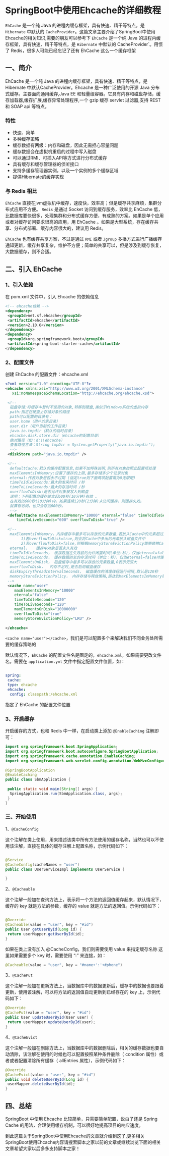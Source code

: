 # SpringBoot中使用Ehcache的详细教程

`EhCache` 是一个纯 Java 的进程内缓存框架，具有快速、精干等特点，是 `Hibernate` 中默认的 `CacheProvider`。这篇文章主要介绍了SpringBoot中使用Ehcache的相关知识,需要的朋友可以参考下
`EhCache` 是一个纯 Java 的进程内缓存框架，具有快速、精干等特点，是 `Hibernate` 中默认的 CacheProvider`。用惯了 Redis，很多人可能已经忘记了还有 EhCache 这么一个缓存框架

## 一、简介

EhCache 是一个纯 Java 的进程内缓存框架，具有快速、精干等特点，是 Hibernate 中默认CacheProvider。Ehcache 是一种广泛使用的开源 Java 分布式缓存。主要面向通用缓存,Java EE 和轻量级容器。它具有内存和磁盘存储，缓存加载器,缓存扩展,缓存异常处理程序,一个 gzip 缓存 servlet 过滤器,支持 REST 和 SOAP api 等特点。

### 特性

+ 快速、简单
+ 多种缓存策略
+ 缓存数据有两级：内存和磁盘，因此无需担心容量问题
+ 缓存数据会在虚拟机重启的过程中写入磁盘
+ 可以通过RMI、可插入API等方式进行分布式缓存
+ 具有缓存和缓存管理器的侦听接口
+ 支持多缓存管理器实例，以及一个实例的多个缓存区域
+ 提供Hibernate的缓存实现

### 与 Redis 相比

`EhCache` 直接在jvm虚拟机中缓存，速度快，效率高；但是缓存共享麻烦，集群分布式应用不方便。
`Redis` 是通过 Socket 访问到缓存服务，效率比 EhCache 低，比数据库要快很多，处理集群和分布式缓存方便，有成熟的方案。如果是单个应用或者对缓存访问要求很高的应用，用 EhCache 。如果是大型系统，存在缓存共享、分布式部署、缓存内容很大的，建议用 Redis。

`EhCache` 也有缓存共享方案，不过是通过 `RMI` 或者 `Jgroup` 多播方式进行广播缓存通知更新，缓存共享复杂，维护不方便；简单的共享可以，但是涉及到缓存恢复，大数据缓存，则不合适。

## 二、引入 EhCache

### 1、引入依赖

在 pom.xml 文件中，引入 Ehcache 的依赖信息

```xml
<!-- ehcache依赖 -->
<dependency>
 <groupId>net.sf.ehcache</groupId>
 <artifactId>ehcache</artifactId>
 <version>2.10.6</version>
</dependency>
<dependency>
 <groupId>org.springframework.boot</groupId>
 <artifactId>spring-boot-starter-cache</artifactId>
</dependency>

```

### 2、配置文件

创建 EhCache 的配置文件：ehcache.xml

```xml
<?xml version="1.0" encoding="UTF-8"?>
<ehcache xmlns:xsi="http://www.w3.org/2001/XMLSchema-instance"
   xsi:noNamespaceSchemaLocation="http://ehcache.org/ehcache.xsd">
 
 <!--
  磁盘存储:将缓存中暂时不使用的对象,转移到硬盘,类似于Windows系统的虚拟内存
  path:指定在硬盘上存储对象的路径
  path可以配置的目录有：
  user.home（用户的家目录）
  user.dir（用户当前的工作目录）
  java.io.tmpdir（默认的临时目录）
  ehcache.disk.store.dir（ehcache的配置目录）
  绝对路径（如：d:\\ehcache）
  查看路径方法：String tmpDir = System.getProperty("java.io.tmpdir");
  -->
 <diskStore path="java.io.tmpdir" />
 
 <!--
  defaultCache:默认的缓存配置信息,如果不加特殊说明,则所有对象按照此配置项处理
  maxElementsInMemory:设置了缓存的上限,最多存储多少个记录对象
  eternal:代表对象是否永不过期 (指定true则下面两项配置需为0无限期)
  timeToIdleSeconds:最大的发呆时间 /秒
  timeToLiveSeconds:最大的存活时间 /秒
  overflowToDisk:是否允许对象被写入到磁盘
  说明：下列配置自缓存建立起600秒(10分钟)有效 。
  在有效的600秒(10分钟)内，如果连续120秒(2分钟)未访问缓存，则缓存失效。
  就算有访问，也只会存活600秒。
  -->
 <defaultCache maxElementsInMemory="10000" eternal="false" timeToIdleSeconds="600"
     timeToLiveSeconds="600" overflowToDisk="true" />
 
 <!--
  maxElementsInMemory，内存缓存中最多可以存放的元素数量,若放入Cache中的元素超过这个数值,则有以下两种情况
       1)若overflowToDisk=true,则会将Cache中多出的元素放入磁盘文件中
       2)若overflowToDisk=false,则根据memoryStoreEvictionPolicy策略替换Cache中原有的元素
  eternal，   缓存中对象是否永久有效
  timeToIdleSeconds， 缓存数据在失效前的允许闲置时间(单位:秒)，仅当eternal=false时使用,默认值是0表示可闲置时间无穷大,若超过这个时间没有访问此Cache中的某个元素,那么此元素将被从Cache中清除
  timeToLiveSeconds， 缓存数据的总的存活时间（单位：秒），仅当eternal=false时使用，从创建开始计时，失效结束
  maxElementsOnDisk， 磁盘缓存中最多可以存放的元素数量,0表示无穷大
  overflowToDisk，  内存不足时,是否启用磁盘缓存
  diskExpiryThreadIntervalSeconds， 磁盘缓存的清理线程运行间隔,默认是120秒
  memoryStoreEvictionPolicy， 内存存储与释放策略,即达到maxElementsInMemory限制时,Ehcache会根据指定策略清理内存 共有三种策略,分别为LRU(最近最少使用)、LFU(最常用的)、FIFO(先进先出)
 -->
 <cache name="user"
    maxElementsInMemory="10000"
    eternal="false"
    timeToIdleSeconds="120"
    timeToLiveSeconds="120"
    maxElementsOnDisk="10000000"
    overflowToDisk="true"
    memoryStoreEvictionPolicy="LRU" />
 
</ehcache>
```

`<cache name="user"></cache>`，我们是可以配置多个来解决我们不同业务处所需要的缓存策略的

默认情况下，`EhCache` 的配置文件名是固定的，`ehcache.xml`，如果需要更改文件名，需要在 `application.yml` 文件中指定配置文件位置，如：
```yml

spring:
 cache:
 type: ehcache
 ehcache:
  config: classpath:/ehcache.xml
```

指定了 EhCache 的配置文件位置

### 3、开启缓存

开启缓存的方式，也和 Redis 中一样，在启动类上添加 `@EnableCaching` 注解即可：
```java
import org.springframework.boot.SpringApplication;
import org.springframework.boot.autoconfigure.SpringBootApplication;
import org.springframework.cache.annotation.EnableCaching;
import org.springframework.web.servlet.config.annotation.WebMvcConfigurer;
 
@SpringBootApplication
@EnableCaching
public class SbmApplication {
 
 public static void main(String[] args) {
  SpringApplication.run(SbmApplication.class, args);
 }
}

```

### 三、开始使用

1、`@CacheConfig`

这个注解在类上使用，用来描述该类中所有方法使用的缓存名称，当然也可以不使用该注解，直接在具体的缓存注解上配置名称，示例代码如下：
```java

@Service
@CacheConfig(cacheNames = "user")
public class UserServiceImpl implements UserService {
 
}

```

2、`@Cacheable`

这个注解一般加在查询方法上，表示将一个方法的返回值缓存起来，默认情况下，缓存的 key 就是方法的参数，缓存的 value 就是方法的返回值。示例代码如下：
```java

@Override
@Cacheable(value = "user", key = "#id")
public User getUserById(Long id) {
 return userMapper.getUserById(id);
}

```

如果在类上没有加入 @CacheConfig，我们则需要使用 value 来指定缓存名称
这里如果需要多个 key 时，需要使用 “:” 来连接，如：
```java
@Cacheable(value = "user", key = "#name+':'+#phone")
```

3、`@CachePut`

这个注解一般加在更新方法上，当数据库中的数据更新后，缓存中的数据也要跟着更新，使用该注解，可以将方法的返回值自动更新到已经存在的 key 上，示例代码如下：

```java
@Override
@CachePut(value = "user", key = "#id")
public User updateUserById(User user) {
 return userMapper.updateUserById(user);
}
```

4、`@CacheEvict`

这个注解一般加在删除方法上，当数据库中的数据删除后，相关的缓存数据也要自动清除，该注解在使用的时候也可以配置按照某种条件删除（ condition 属性）或者或者配置清除所有缓存（ allEntries 属性），示例代码如下：

```java
@Override
@CacheEvict(value = "user", key = "#id")
public void deleteUserById(Long id) {
 userMapper.deleteUserById(id);
}

```


## 四、总结

SpringBoot 中使用 Ehcache 比较简单，只需要简单配置，说白了还是 Spring Cache 的用法，合理使用缓存机制，可以很好地提高项目的响应速度。

到此这篇关于SpringBoot中使用Ehcache的文章就介绍到这了,更多相关SpringBoot使用Ehcache内容请搜索脚本之家以前的文章或继续浏览下面的相关文章希望大家以后多多支持脚本之家！
